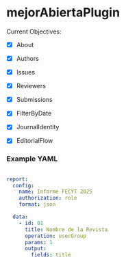# mejorAbiertaPlugin

Current Objectives:

- [x] About
- [x] Authors
- [x] Issues
- [x] Reviewers
- [x] Submissions
- [x] FilterByDate
- [x] JournalIdentity
- [x] EditorialFlow




### Example YAML
``` yaml

report:
  config:
    name: Informe FECYT 2025
    authorization: role
    format: json

  data:
    - id: 01
      title: Nombre de la Revista
      operation: userGroup
      params: 1
      output:
        fields: title

```

